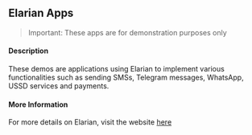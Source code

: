 ## Elarian Apps

> Important: These apps are for demonstration purposes only

#### Description

These demos are applications using Elarian to implement various functionalities such as sending SMSs, Telegram messages, WhatsApp, USSD services and payments.

#### More Information

For more details on Elarian, visit the website [here](https://elarian.com/)